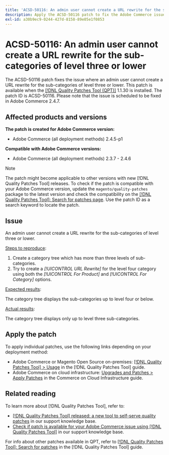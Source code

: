 ```yaml
---
title: 'ACSD-50116: An admin user cannot create a URL rewrite for the sub-categories of level three or lower'
description: Apply the ACSD-50116 patch to fix the Adobe Commerce issue where an admin user cannot create a URL rewrite for the sub-categories of level three or lower.
exl-id: a30b9ec9-0244-427d-8158-89e05e1f0853
---
```

# ACSD-50116: An admin user cannot create a URL rewrite for the sub-categories of level three or lower

The ACSD-50116 patch fixes the issue where an admin user cannot create a URL rewrite for the sub-categories of level three or lower. This patch is available when the [[!DNL Quality Patches Tool (QPT)]](/help/announcements/adobe-commerce-announcements/magento-quality-patches-released-new-tool-to-self-serve-quality-patches.md) 1.1.30 is installed. The patch ID is ACSD-50116. Please note that the issue is scheduled to be fixed in Adobe Commerce 2.4.7.

## Affected products and versions

**The patch is created for Adobe Commerce version:**

* Adobe Commerce (all deployment methods) 2.4.5-p1

**Compatible with Adobe Commerce versions:**

* Adobe Commerce (all deployment methods) 2.3.7 - 2.4.6

>[!NOTE]
>
>The patch might become applicable to other versions with new [!DNL Quality Patches Tool] releases. To check if the patch is compatible with your Adobe Commerce version, update the `magento/quality-patches` package to the latest version and check the compatibility on the [[!DNL Quality Patches Tool]: Search for patches page](https://experienceleague.adobe.com/tools/commerce-quality-patches/index.html). Use the patch ID as a search keyword to locate the patch.

## Issue

An admin user cannot create a URL rewrite for the sub-categories of level three or lower.

<u>Steps to reproduce</u>:

1. Create a category tree which has more than three levels of sub-categories.
1. Try to create a *[!UICONTROL URL Rewrite]* for the level four category using both the *[!UICONTROL For Product]* and *[!UICONTROL For Category]* options.

<u>Expected results</u>:

The category tree displays the sub-categories up to level four or below.

<u>Actual results</u>:

The category tree displays only up to level three sub-categories.

## Apply the patch

To apply individual patches, use the following links depending on your deployment method:

* Adobe Commerce or Magento Open Source on-premises: [[!DNL Quality Patches Tool] > Usage](https://experienceleague.adobe.com/docs/commerce-operations/tools/quality-patches-tool/usage.html) in the [!DNL Quality Patches Tool] guide.
* Adobe Commerce on cloud infrastructure: [Upgrades and Patches > Apply Patches](https://experienceleague.adobe.com/docs/commerce-cloud-service/user-guide/develop/upgrade/apply-patches.html) in the Commerce on Cloud Infrastructure guide.

## Related reading

To learn more about [!DNL Quality Patches Tool], refer to:

* [[!DNL Quality Patches Tool] released: a new tool to self-serve quality patches](/help/announcements/adobe-commerce-announcements/magento-quality-patches-released-new-tool-to-self-serve-quality-patches.md) in our support knowledge base.
* [Check if patch is available for your Adobe Commerce issue using [!DNL Quality Patches Tool]](/help/support-tools/patches-available-in-qpt-tool/check-patch-for-magento-issue-with-magento-quality-patches.md) in our support knowledge base.

For info about other patches available in QPT, refer to [[!DNL Quality Patches Tool]: Search for patches](https://experienceleague.adobe.com/tools/commerce-quality-patches/index.html) in the [!DNL Quality Patches Tool] guide.

